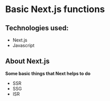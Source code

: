 # Basic Next.js functions

## Technologies used:

- Next.js
- Javascript

## About Next.js
**Some basic things that Next helps to do**

- SSR
- SSG
- ISR
